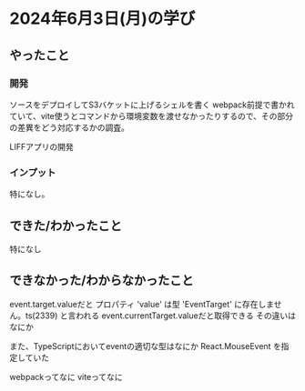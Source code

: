 # 2024年6月3日(月)の学び
## やったこと
### 開発
ソースをデプロイしてS3バケットに上げるシェルを書く
webpack前提で書かれていて、vite使うとコマンドから環境変数を渡せなかったりするので、その部分の差異をどう対応するかの調査。


LIFFアプリの開発
### インプット
特になし。
## できた/わかったこと
特になし

## できなかった/わからなかったこと
event.target.valueだと
プロパティ 'value' は型 'EventTarget' に存在しません。ts(2339)
と言われる
event.currentTarget.valueだと取得できる
その違いはなにか

また、TypeScriptにおいてeventの適切な型はなにか
React.MouseEvent<HTMLButtonElement>
を指定していた

webpackってなに
viteってなに